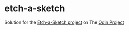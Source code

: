 # etch-a-sketch
Solution for the [Etch-a-Sketch project](https://www.theodinproject.com/lessons/etch-a-sketch-project) on The [Odin Project](https://www.theodinproject.com/)
